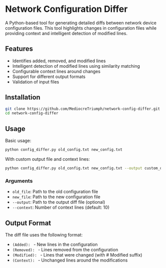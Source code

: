 # Network Configuration Differ

A Python-based tool for generating detailed diffs between network device configuration files. This tool highlights changes in configuration files while providing context and intelligent detection of modified lines.

## Features

- Identifies added, removed, and modified lines
- Intelligent detection of modified lines using similarity matching
- Configurable context lines around changes
- Support for different output formats
- Validation of input files

## Installation

```bash
git clone https://github.com/MediocreTriumph/network-config-differ.git
cd network-config-differ
```

## Usage

Basic usage:
```bash
python config_differ.py old_config.txt new_config.txt
```

With custom output file and context lines:
```bash
python config_differ.py old_config.txt new_config.txt --output custom_diff.txt --context 5
```

### Arguments

- `old_file`: Path to the old configuration file
- `new_file`: Path to the new configuration file
- `--output`: Path to the output diff file (optional)
- `--context`: Number of context lines (default: 10)

## Output Format

The diff file uses the following format:
- `(Added): ` - New lines in the configuration
- `(Removed): ` - Lines removed from the configuration
- `(Modified): ` - Lines that were changed (with # Modified suffix)
- `(Context): ` - Unchanged lines around the modifications